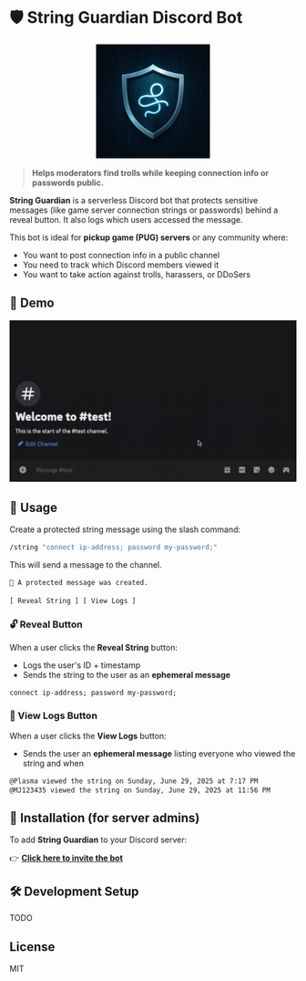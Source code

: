 
# 🛡️ String Guardian Discord Bot

<p align="center">
  <img src="assets/string_guardian_logo.png" alt="String Guardian Logo" width="200"/>
</p>

> **Helps moderators find trolls while keeping connection info or passwords public.**

**String Guardian** is a serverless Discord bot that protects sensitive messages (like game server connection strings or passwords) behind a reveal button. It also logs which users accessed the message.

This bot is ideal for **pickup game (PUG) servers** or any community where:
- You want to post connection info in a public channel
- You need to track which Discord members viewed it
- You want to take action against trolls, harassers, or DDoSers

## 🎥 Demo

<img src="assets/string_guardian_demo.gif" alt="Demo GIF"/>

## 📌 Usage

Create a protected string message using the slash command:

```bash
/string "connect ip-address; password my-password;"
```

This will send a message to the channel.

```
🔐 A protected message was created.

[ Reveal String ] [ View Logs ]
```

### 🔓 Reveal Button

When a user clicks the **Reveal String** button:
- Logs the user's ID + timestamp
- Sends the string to the user as an **ephemeral message**

```
connect ip-address; password my-password;
```

### 📜 View Logs Button

When a user clicks the **View Logs** button:
- Sends the user an **ephemeral message** listing everyone who viewed the string and when

```
@Plasma viewed the string on Sunday, June 29, 2025 at 7:17 PM
@MJ123435 viewed the string on Sunday, June 29, 2025 at 11:56 PM
```

## 🚀 Installation (for server admins)

To add **String Guardian** to your Discord server:

👉 [**Click here to invite the bot**](https://discord.com/oauth2/authorize?client_id=1387414117106581625)

## 🛠️ Development Setup

TODO

## License

MIT
